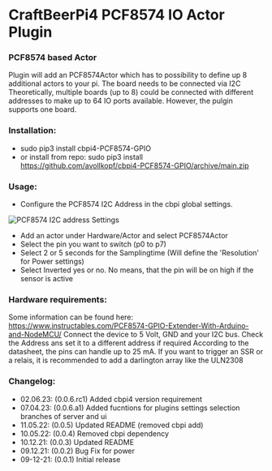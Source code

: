 # CraftBeerPi4 PCF8574 IO Actor Plugin 

### PCF8574 based Actor

Plugin will add an PCF8574Actor which has to possibility to define up 8 additional actors to your pi. The board needs to be connected via I2C
Theoretically, multiple boards (up to 8) could be connected with different addresses to make up to 64 IO ports available. However, the pulgin supports one board.

### Installation: 
- sudo pip3 install cbpi4-PCF8574-GPIO
- or install from repo: sudo pip3 install https://github.com/avollkopf/cbpi4-PCF8574-GPIO/archive/main.zip
	
### Usage:

- Configure the PCF8574 I2C Address in the cbpi global settings. 

![PCF8574 I2C address Settings](https://github.com/avollkopf/cbpi4-PCF8574-GPIO/blob/main/PCF8574_Address_Settings.png?raw=true)

- Add an actor under Hardware/Actor and select PCF8574Actor
- Select the pin you want to switch (p0 to p7)
- Select 2 or 5 seconds for the Samplingtime (Will define the 'Resolution' for Power settings)
- Select Inverted yes or no. No means, that the pin will be on high if the sensor is active

### Hardware requirements:

Some information can be found here: https://www.instructables.com/PCF8574-GPIO-Extender-With-Arduino-and-NodeMCU/
Connect the device to 5 Volt, GND and your I2C bus. Check the Address ans set it to a different address if required
According to the datasheet, the pins can handle up to 25 mA. If you want to trigger an SSR or a relais, it is recommended to add a darlington array like the ULN2308

### Changelog:

- 02.06.23: (0.0.6.rc1) Added cbpi4 version requirement
- 07.04.23: (0.0.6.a1) Added fucntions for plugins settings selection branches of server and ui
- 11.05.22: (0.0.5) Updated README (removed cbpi add)
- 10.05.22: (0.0.4) Removed cbpi dependency
- 10.12.21: (0.0.3) Updated README
- 09.12.21: (0.0.2) Bug Fix for power
- 09-12-21: (0.0.1) Initial release
